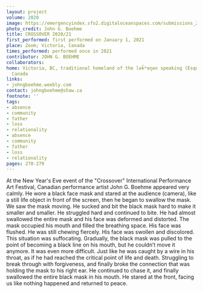 ```yaml
---
layout: project
volume: 2020
image: https://emergencyindex.sfo2.digitaloceanspaces.com/submissions_2021/images_named/1663170484113__CROSSOVER_2020_21--John_G__Boehme.jpg
photo_credit: John G. Boehme
title: CROSSOVER 2020/21
first_performed: first performed on January 1, 2021
place: Zoom; Victoria, Canada
times_performed: performed once in 2021
contributor: JOHN G. BOEHME
collaborators:
home: Victoria, BC, traditional homeland of the lək̓ʷəŋən speaking (Esquimalt & Songhees),
  Canada
links:
- johngboehme.weebly.com
contact: johngboehme@shaw.ca
footnote: ''
tags:
- absence
- community
- father
- loss
- relationality
- absence
- community
- father
- loss
- relationality
pages: 278-279
---
```


At the New Year's Eve event of the "Crossover" International Performance Art Festival, Canadian performance artist John G. Boehme appeared very calmly. He wore a black face mask and stared at the audience (camera), like a still life object in front of the screen, then he began to swallow the mask. We saw the mask moving. He sucked and bit the black mask hard to make it smaller and smaller. He struggled hard and continued to bite. He had almost swallowed the entire mask and his face was deformed and distorted. The mask occupied his mouth and filled the breathing space. His face was flushed. He was still chewing fiercely. His face was swollen and discolored. This situation was suffocating. Gradually, the black mask was pulled to the point of becoming a black line on his mouth, but he couldn’t move it anymore. It was even more difficult. Just like he was caught by a wire in his throat, as if he had reached the critical point of life and death. Struggling to break through with forgiveness, and finally broke the connection that was holding the mask to his right ear. He continued to chase it, and finally swallowed the entire black mask in his mouth. He stared at the front, facing us like nothing happened and returned to peace.